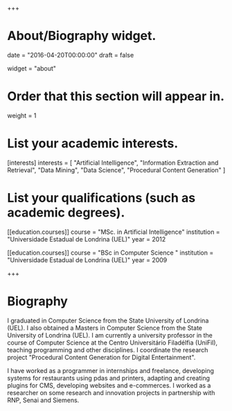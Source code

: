 +++
# About/Biography widget.

date = "2016-04-20T00:00:00"
draft = false

widget = "about"

# Order that this section will appear in.
weight = 1

# List your academic interests.
[interests]
  interests = [
    "Artificial Intelligence",
    "Information Extraction and Retrieval",
    "Data Mining",
    "Data Science",
    "Procedural Content Generation"
  ]

# List your qualifications (such as academic degrees).
[[education.courses]]
  course = "MSc. in Artificial Intelligence"
  institution = "Universidade Estadual de Londrina (UEL)"
  year = 2012

[[education.courses]]
  course = "BSc in Computer Science "
  institution = "Universidade Estadual de Londrina (UEL)"
  year = 2009

+++

# Biography

I graduated in Computer Science from the State University of Londrina (UEL). I also obtained a Masters in Computer Science from the State University of Londrina (UEL). I am currently a university professor in the course of Computer Science at the Centro Universitário Filadélfia (UniFil), teaching programming and other disciplines. I coordinate the research project "Procedural Content Generation for Digital Entertainment".

I have worked as a programmer in internships and freelance, developing systems for restaurants using pdas and printers, adapting and creating plugins for CMS, developing websites and e-commerces. I worked as a researcher on some research and  innovation projects in partnership with RNP, Senai and Siemens.
